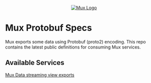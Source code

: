 <p align="center">
  <a href="https://mux.com/">
    <img src="https://avatars.githubusercontent.com/u/16199997?s=200&v=4" alt="Mux Logo">
  </a>
</p>

# Mux Protobuf Specs

Mux exports some data using Protobuf (proto2) encoding. This repo contains the latest public definitions for consuming Mux services.

## Available Services

[Mux Data streaming view exports](data/streaming-view-exports)
